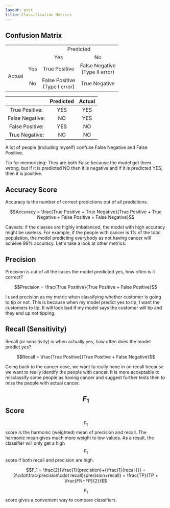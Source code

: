 ```yaml
---
layout: post
title: Classification Metrics
---
```



## Confusion Matrix

<table style="text-align:center;">
  <tr>
  	<td colspan="2" rowspan="2"></td>
    <td colspan="2">Predicted</td>
  </tr>
  <tr>
    <td>Yes</td>
    <td>No</td>
  </tr>
  <tr>
    <td rowspan="2">Actual</td>
    <td>Yes</td>
    <td >True Positive</td>
    <td >False Negative <br />
    (Type II error)</td>
  </tr>
  <tr>
    <td>No</td>
    <td >False Positive <br />
    (Type I error)</td>
    <td >True Negative</td>
  </tr>
</table>

|                 | Predicted | Actual |
|:---------------:|:---------:|:------:|
| True Positive:  | YES       | YES    |
| False Negative: | NO        | YES    |
| False Positive: | YES       | NO     |
| True Negative:  | NO        | NO     |

A lot of people (including myself) confuse False Negative and False Positive.  

Tip for memorizing: They are both False because the model got them wrong, but if it is predicted NO then it is negative and if it is predicted YES, then it is positive.

## Accuracy Score

Accuracy is the number of correct predictions out of all predictions.  

$$Accuracy = \frac{True Positive + True Negative}{True Positive + True Negative + False Positive + False Negative}$$  

Caveats: if the classes are highly imbalanced, the model with high accuracy might be useless. For example, if the people with cancer is 1% of the total population, the model predicting everybody as not having cancer will achieve 99% accuracy. Let's take a look at other metrics.

## Precision

Precision is out of all the cases the model predicted yes, how often is it correct?  

$$Precision = \frac{True Positive}{True Positive + False Positive}$$  

I used precision as my metric when classifying whether customer is going to tip or not. This is because when my model predict yes to tip, I want the customers to tip. It will look bad if my model says the customer will tip and they end up not tipping.

## Recall (Sensitivity)

Recall (or sensitivity) is when actually yes, how often does the model predict yes?  

$$Recall = \frac{True Positive}{True Positive + False Negative}$$  

Going back to the cancer case, we want to really hone in on recall because we want to really identify the people with cancer. It is more acceptable to misclassify some people as having cancer and suggest further tests then to miss the people with actual cancer.

## $$F_1$$ Score

$$F_1$$ score is the harmonic (weighted) mean of precision and recall. The harmonic mean gives much more weight to low values. As a result, the classifier will only get a high $$F_1$$ score if both recall and precision are high.  

$$F_1 = \frac{2}{\frac{1}{precistion}+{\frac{1}{recall}}}
= 2\cdot\frac{precision\cdot recall}{precision+recall}
= \frac{TP}{TP + \frac{FN+FP}{2}}$$  

$$F_1$$ score gives a convenient way to compare classifiers.
